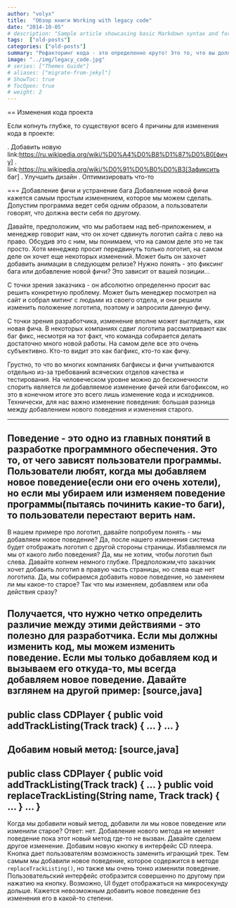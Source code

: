 ```yaml
---
author: "volyx"
title:  "Обзор книги Working with legacy code"
date: "2014-10-05"
# description: "Sample article showcasing basic Markdown syntax and formatting for HTML elements."
tags:  ["old-posts"]
categories: ["old-posts"]
summary: "Рефакторинг кода - это определенно круто! Это то, что вы должны делать каждый день для того, чтобы выжить в мире постоянно изменяющихся требований. Существуют подходы изменения кодбэйза проекта, следуя которым можно сильно упростить себе жизнь. Хотя все разработчики в принципе, интуитивно следуют им, но в слух их не произносят. Самые близкие из них часто можно встретить в книгах о рефакторинге."
image: "../img/legacy_code.jpg"
# series: ["Themes Guide"]
# aliases: ["migrate-from-jekyl"]
# ShowToc: true
# TocOpen: true
# weight: 2
---
```


== Изменения кода проекта

Если копнуть глубже, то существуют всего 4 причины для изменения кода в проекте:

. Добавить новую link:https://ru.wikipedia.org/wiki/%D0%A4%D0%B8%D1%87%D0%B0[фичу]
. link:https://ru.wikipedia.org/wiki/%D0%91%D0%B0%D0%B3[Зафиксить баг]
. Улучшить дизайн
. Оптимизировать что-то

=== Добавление фичи и устранение бага
Добавление новой фичи кажется самым простым изменением, которое мы можем сделать. Допустим программа ведет себя одним образом, а пользователи говорят, что должна вести себя по другому. 

Давайте, предположим, что мы работаем над веб-приложением, и менеджер говорит нам, что он хочет сдвинуть логотип сайта с лево на право. Обсудив это с ним, мы понимаем, что на самом деле это не так просто. Хотя менеджер просит передвинуть только логотип, на самом деле он хочет еще некоторых изменений. Может быть он захочет добавить анимации в следующем релизе? Нужно понять - это фиксинг бага или добавление новой фичи?  Это зависит от вашей позиции... 

С точки зрения заказчика - он абсолютно определенно просит вас решить конкретную проблему. Может быть менеджер посмотрел на сайт и собрал митинг с людьми из своего отдела, и они решили изменить положение логотипа, поэтому и запросили данную фичу.


С точки зрения разработчика, изменение вполне может выглядеть, как новая фича. В некоторых компаниях сдвиг логотипа рассматривают как баг фикс, несмотря на тот факт, что команда собирается делать достаточно много новой работы. На самом деле все это очень субъективно. Кто-то видит это как багфикс, кто-то как фичу.

Грустно, то что во многих компаниях багфиксы и фичи учитываются отдельно из-за требований всяческих отделов качества и тестирования. На человеческом уровне можно до бесконечности спорить является ли добавляемое изменение фичей или багофиксом, но это в конечном итоге это всего лишь изменение кода и исходников. Технически, для нас важно изменение поведения: большая разница между добавлением нового поведения и изменения старого.

----
Поведение - это одно из главных понятий в разработке программного обеспечения. Это то, от чего зависят пользователи программы. Пользователи любят, когда мы добавляем новое поведение(если они его очень хотели), но если мы убираем или изменяем поведение программы(пытаясь починить какие-то баги), то пользователи перестают верить нам.
----

В нашем примере про логотип, давайте попробуем понять - мы добавляем новое поведение? Да, после нашего изменения система будет отображать логотип с другой стороны страницы. Избавляемся ли мы от какого либо поведения? Да, мы не хотим, чтобы логотип был слева. Давайте копнем немного глубже. Предположим,что заказчик хочет добавить логотип в правую часть страницы, но слева еще нет логотипа. Да, мы собираемся добавить новое поведение, но заменяем ли мы какое-то старое? Так что мы изменяем, добавляем или оба действия сразу? 

Получается, что нужно четко определить различие между этими действиями - это полезно для разработчика. Если мы должны изменить код, мы можем изменить поведение. Если мы только добавляем код и вызываем его откуда-то, мы всегда добавляем новое поведение. Давайте взглянем на другой пример:
[source,java]
----
public class CDPlayer
{
 public void addTrackListing(Track track) {
 ...
 }
 ...
}
----
Добавим новый метод:
[source,java]
----
public class CDPlayer
{
 public void addTrackListing(Track track) {
 ...
 }
 public void replaceTrackListing(String name, Track track) {
 ...
 }
 ...
}
----
Когда мы добавили новый метод, добавили ли мы новое поведение или изменили старое? Ответ: нет. Добавление нового метода не меняет поведение пока этот новый метод где-то не вызван. Давайте сделаем другое изменение. Добавим новую кнопку в интерфейс CD плеера. Кнопка дает пользователям возможность заменить играющий трек. Тем самым мы добавили новое поведение, которое содержится в методе `replaceTrackListing()`, но также мы очень тонко изменили поведение. Пользовательский интерфейс отобразится совершенно по другому при нажатию на кнопку. Возможно, UI будет отображаться на микросекунду дольше. Кажется невозможным добавить новое поведение без изменения его в какой-то степени.




